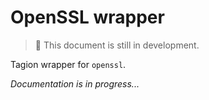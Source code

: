 # OpenSSL wrapper

> 🚧 This document is still in development.

Tagion wrapper for `openssl`.

*Documentation is in progress...*
